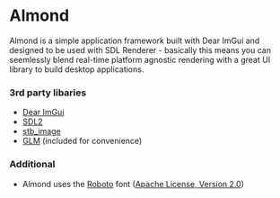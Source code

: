 # Almond

Almond is a simple application framework built with Dear ImGui and designed to be used with SDL Renderer - basically this means you can seemlessly blend real-time platform agnostic rendering with a great UI library to build desktop applications.

### 3rd party libaries
- [Dear ImGui](https://github.com/ocornut/imgui)
- [SDL2](https://github.com/libsdl-org/SDL)
- [stb_image](https://github.com/nothings/stb)
- [GLM](https://github.com/g-truc/glm) (included for convenience)

### Additional
- Almond uses the [Roboto](https://fonts.google.com/specimen/Roboto) font ([Apache License, Version 2.0](https://www.apache.org/licenses/LICENSE-2.0))
